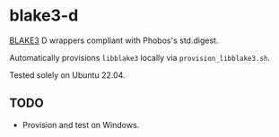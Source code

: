 # blake3-d

[BLAKE3](https://github.com/BLAKE3-team/BLAKE3) D wrappers compliant with Phobos's std.digest.

Automatically provisions `libblake3` locally via `provision_libblake3.sh`.

Tested solely on Ubuntu 22.04.

## TODO
- Provision and test on Windows.
